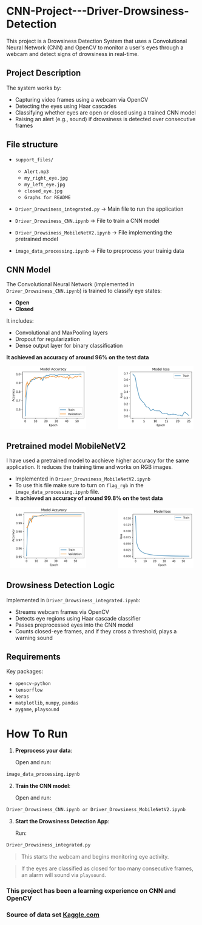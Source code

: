 # CNN-Project---Driver-Drowsiness-Detection
This project is a Drowsiness Detection System that uses a Convolutional Neural Network (CNN) and OpenCV to monitor a user's eyes through a webcam and detect signs of drowsiness in real-time.

## Project Description

The system works by:

* Capturing video frames using a webcam via OpenCV
* Detecting the eyes using Haar cascades
* Classifying whether eyes are open or closed using a trained CNN model
* Raising an alert (e.g., sound) if drowsiness is detected over consecutive frames

## File structure 
* `support_files/`  
    - `Alert.mp3`  
    - `my_right_eye.jpg`  
    - `my_left_eye.jpg`  
    - `closed_eye.jpg`
    - `Graphs for README`

* `Driver_Drowsiness_integrated.py` -> Main file to run the application 
* `Driver_Drowsiness_CNN.ipynb` -> File to train a CNN model 
* `Driver_Drowsiness_MobileNetV2.ipynb` -> File implementing the pretrained model
* `image_data_processing.ipynb` -> File to preprocess your trainig data 

## CNN Model

The Convolutional Neural Network (implemented in `Driver_Drowsiness_CNN.ipynb`) is trained to classify eye states:

* **Open**
* **Closed**

It includes:

* Convolutional and MaxPooling layers
* Dropout for regularization
* Dense output layer for binary classification

**It achieved an accuracy of around 96% on the test data**
<div align="center">
  <img src="support_files/Accuracy_vs_epochs.jpg" alt="Accuracy" width="200" style="display:inline-block; margin-right:80px;">
  <img src="support_files/loss_vs_epochs.jpg" alt="Loss" width="200" style="display:inline-block;">
</div>

## Pretrained model MobileNetV2
I have used a pretrained model to acchieve higher accuracy for the same application. It reduces the training time and works on RGB images.
* Implemented in `Driver_Drowsiness_MobileNetV2.ipynb`
* To use this file make sure to turn on `flag_rgb` in the `image_data_processing.ipynb` file.
* **It achieved an accuracy of around 99.8% on the test data**

<div align="center">
  <img src="support_files/Accuracy_vs_epochs_rgb2.jpg" alt="Accuracy" width="200" style="display:inline-block; margin-right:80px;">
  <img src="support_files/loss_vs_epochs_rgb2.jpg" alt="Loss" width="200" style="display:inline-block;">
</div>


##  Drowsiness Detection Logic

Implemented in `Driver_Drowsiness_integrated.ipynb`:

* Streams webcam frames via OpenCV
* Detects eye regions using Haar cascade classifier
* Passes preprocessed eyes into the CNN model
* Counts closed-eye frames, and if they cross a threshold, plays a warning sound

## Requirements
Key packages:

* `opencv-python`
* `tensorflow`
* `keras`
* `matplotlib`, `numpy`, `pandas`
* `pygame`, `playsound`

# How To Run 
1. **Preprocess your data**:

    Open and run:

```bash
image_data_processing.ipynb
```
2. **Train the CNN model**:

    Open and run:

```bash
Driver_Drowsiness_CNN.ipynb or Driver_Drowsiness_MobileNetV2.ipynb
```

3. **Start the Drowsiness Detection App**:

    Run:

```bash
Driver_Drowsiness_integrated.py
```
> This starts the webcam and begins monitoring eye activity.

>If the eyes are classified as closed for too many consecutive frames, an alarm will sound via `playsound`.

### This project has been a learning experience on CNN and OpenCV 
### Source of data set [Kaggle.com](https://www.kaggle.com/datasets/dheerajperumandla/drowsiness-dataset?resource=download)